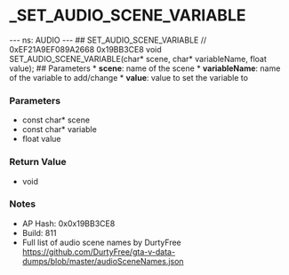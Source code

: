 # _SET_AUDIO_SCENE_VARIABLE

--- ns: AUDIO --- ## SET_AUDIO_SCENE_VARIABLE  // 0xEF21A9EF089A2668 0x19BB3CE8 void SET_AUDIO_SCENE_VARIABLE(char* scene, char* variableName, float value);   ## Parameters * **scene**: name of the scene * **variableName**: name of the variable to add/change * **value**: value to set the variable to

### Parameters
* const char* scene
* const char* variable
* float value

### Return Value
* void

### Notes
* AP Hash: 0x0x19BB3CE8
* Build: 811
* Full list of audio scene names by DurtyFree https://github.com/DurtyFree/gta-v-data-dumps/blob/master/audioSceneNames.json


